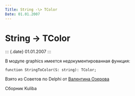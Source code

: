 ```yaml
---
Title: String -\> TColor
Date: 01.01.2007
---
```



String -\> TColor
================

::: {.date}
01.01.2007
:::

В модуле graphics имеется недокументированная функция:

    function StringToColor(S: string): TColor;

Взято из Советов по Delphi от [Валентина Озерова](mailto:webmaster@webinspector.com)

Сборник Kuliba
